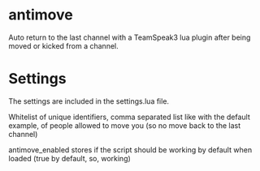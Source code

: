 # antimove
Auto return to the last channel with a TeamSpeak3 lua plugin after being moved or kicked from a channel.

# Settings

The settings are included in the settings.lua file.

Whitelist of unique identifiers, comma separated list like with the default example, of people allowed to move you (so no move back to the last channel)

antimove_enabled stores if the script should be working by default when loaded (true by default, so, working)
